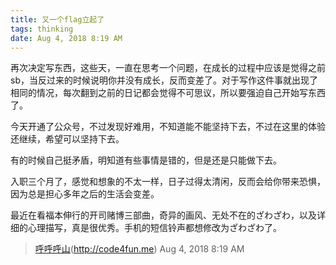 ```yaml
---
title: 又一个flag立起了
tags: thinking
date: Aug 4, 2018 8:19 AM
---
```


再次决定写东西，这些天，一直在思考一个问题，在成长的过程中应该是觉得之前sb，当反过来的时候说明你并没有成长，反而变差了。对于写作这件事就出现了相同的情况，每次翻到之前的日记都会觉得不可思议，所以要强迫自己开始写东西了。

今天开通了公众号，不过发现好难用，不知道能不能坚持下去，不过在这里的体验还继续，希望可以坚持下去。

有的时候自己挺矛盾，明知道有些事情是错的，但是还是只能做下去。

入职三个月了，感觉和想象的不太一样，日子过得太清闲，反而会给你带来恐惧，因为总是担心多年之后的生活会变差。

最近在看福本伸行的开司赌博三部曲，奇异的画风、无处不在的ざわざわ，以及详细的心理描写，真是很优秀。手机的短信铃声都想修改为ざわざわ了。


> [呼呼呼山]()(http://code4fun.me)
> Aug 4, 2018 8:19 AM 

